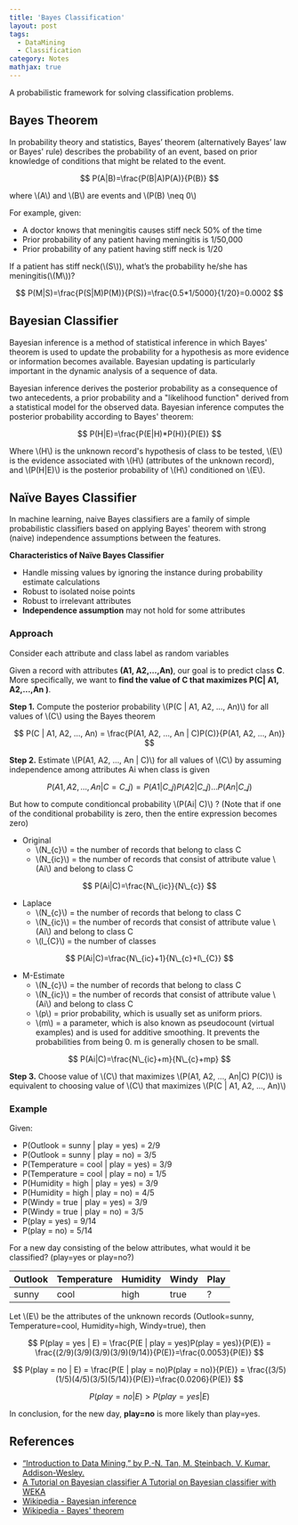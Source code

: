 ```yaml
---
title: 'Bayes Classification'
layout: post
tags:
  - DataMining
  - Classification
category: Notes
mathjax: true
---
```



A probabilistic framework for solving classification problems.

<!--more-->

## Bayes Theorem
In probability theory and statistics, Bayes’ theorem (alternatively Bayes’ law or Bayes' rule) describes the probability of an event, based on prior knowledge of conditions that might be related to the event. 

$$
P(A|B)=\frac{P(B|A)P(A)}{P(B)}
$$

where \\(A\\) and \\(B\\) are events and \\(P(B) \neq 0\\) 

For example, given: 

- A doctor knows that meningitis causes stiff neck 50% of the time
- Prior probability of any patient having meningitis is 1/50,000
- Prior probability of any patient having stiff neck is 1/20

If a patient has stiff neck(\\(S\\)), what’s the probability he/she has meningitis(\\(M\\))?

$$
P(M|S)=\frac{P(S|M)P(M)}{P(S)}=\frac{0.5*1/5000}{1/20}=0.0002
$$


## Bayesian Classifier
Bayesian inference is a method of statistical inference in which Bayes' theorem is used to update the probability for a hypothesis as more evidence or information becomes available.   Bayesian updating is particularly important in the dynamic analysis of a sequence of data. 

Bayesian inference derives the posterior probability as a consequence of two antecedents, a prior probability and a "likelihood function" derived from a statistical model for the observed data. Bayesian inference computes the posterior probability according to Bayes' theorem:

$$
P(H|E)=\frac{P(E|H)*P(H)}{P(E)}
$$

Where \\(H\\) is the unknown record's hypothesis of class to be tested, \\(E\\) is the evidence associated with \\(H\\) (attributes of the unknown record), and \\(P(H|E)\\) is the posterior probability of \\(H\\) conditioned on \\(E\\). 


## Naïve Bayes Classifier
In machine learning, naive Bayes classifiers are a family of simple probabilistic classifiers based on applying Bayes' theorem with strong (naive) independence assumptions between the features.

**Characteristics of Naïve Bayes Classifier**

- Handle missing values by ignoring the instance during probability estimate calculations
- Robust to isolated noise points
- Robust to irrelevant attributes
- **Independence assumption** may not hold for some attributes

### Approach
Consider each attribute and class label as random variables

Given a record with attributes **(A1, A2,…,An)**, our goal is to predict class **C**. More specifically, we want to **find the value of C that maximizes P(C| A1, A2,…,An )**.

**Step 1.** Compute the posterior probability \\(P(C | A1, A2, …, An)\\) for all values of \\(C\\) using the Bayes theorem

$$
P(C | A1, A2, …, An) = \frac{P(A1, A2, …, An | C)P(C)}{P(A1, A2, …, An)}
$$

**Step 2.** Estimate \\(P(A1, A2, …, An | C)\\) for all values of \\(C\\) by assuming independence among attributes Ai when class is given

$$    
P(A1, A2, …, An |C=C\_{j}) = P(A1| C\_{j}) P(A2| C\_{j})… P(An| C\_{j})
$$

But how to compute conditioncal probability \\(P(Ai| C)\\) ? (Note that if one of the conditional probability is zero, then the entire expression becomes zero)

- Original
	- \\(N\_{c}\\) = the number of records that belong to class C
	- \\(N\_{ic}\\) = the number of records that consist of attribute value \\(Ai\\) and belong to class C

$$
P(Ai|C)=\frac{N\_{ic}}{N\_{c}}
$$

- Laplace
	- \\(N\_{c}\\) = the number of records that belong to class C
	- \\(N\_{ic}\\) = the number of records that consist of attribute value \\(Ai\\) and belong to class C
	- \\(l\_{C}\\) = the number of classes

$$
P(Ai|C)=\frac{N\_{ic}+1}{N\_{c}+l\_{C}}
$$

- M-Estimate
	- \\(N\_{c}\\) = the number of records that belong to class C
	- \\(N\_{ic}\\) = the number of records that consist of attribute value \\(Ai\\) and belong to class C
	- \\(p\\) = prior probability, which is usually set as uniform priors.
	- \\(m\\) = a parameter, which is also known as pseudocount (virtual examples) and is used for additive smoothing. It prevents the probabilities from being 0. m is generally chosen to be small.

$$
P(Ai|C)=\frac{N\_{ic}+m}{N\_{c}+mp}
$$

**Step 3.** Choose value of \\(C\\) that maximizes \\(P(A1, A2, …, An|C) P(C)\\) is equivalent to choosing value of \\(C\\) that maximizes \\(P(C | A1, A2, …, An)\\)

### Example

Given:

- P(Outlook = sunny | play = yes) = 2/9
- P(Outlook = sunny | play = no) = 3/5
- P(Temperature = cool | play = yes) = 3/9
- P(Temperature = cool | play = no) = 1/5
- P(Humidity = high | play = yes) = 3/9
- P(Humidity = high | play = no) = 4/5
- P(Windy = true | play = yes) = 3/9
- P(Windy = true | play = no) = 3/5
- P(play = yes) = 9/14
- P(play = no) = 5/14

For a new day consisting of the below attributes, what would it be classified? (play=yes or play=no?)

| Outlook | Temperature | Humidity | Windy | Play |
| ------- | ----------- | -------- | ----- | ---- |
| sunny   | cool        | high     | true  | ?    |

Let \\(E\\) be the attributes of the unknown records (Outlook=sunny, Temperature=cool, Humidity=high, Windy=true), then

$$
P(play = yes | E) = \frac{P(E | play = yes)P(play = yes)}{P(E)} = \frac{(2/9)(3/9)(3/9)(3/9)(9/14)}{P(E)}=\frac{0.0053}{P(E)}
$$

$$
P(play = no | E) = \frac{P(E | play = no)P(play = no)}{P(E)} = \frac{(3/5)(1/5)(4/5)(3/5)(5/14)}{P(E)}=\frac{0.0206}{P(E)}
$$

$$
P(play = no | E) > P(play = yes | E)
$$

In conclusion, for the new day, **play=no** is more likely than play=yes. 

## References
- [“Introduction to Data Mining,” by P.-N. Tan, M. Steinbach, V. Kumar, Addison-Wesley.](http://www-users.cs.umn.edu/~kumar/dmbook/index.php)
- [A Tutorial on Bayesian classifier A Tutorial on  Bayesian classifier with WEKA](http://web.ydu.edu.tw/~alan9956/docu/refer/BayesWEKA.pdf)
- [Wikipedia - Bayesian inference](https://en.wikipedia.org/wiki/Bayesian_inference)
- [Wikipedia - Bayes' theorem](https://en.wikipedia.org/wiki/Bayes%27_theorem)
